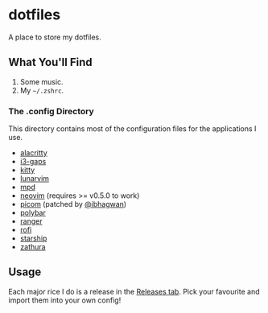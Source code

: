 # dotfiles

A place to store my dotfiles.

## What You'll Find

1. Some music.
2. My `~/.zshrc`.

### The .config Directory

This directory contains most of the configuration files for the applications I use.

- [alacritty](https://github.com/alacritty/alacritty)
- [i3-gaps](https://github.com/Airblader/i3)
- [kitty](https://sw.kovidgoyal.net/kitty/)
- [lunarvim](https://lunarvim.org)
- [mpd](https://www.musicpd.org/)
- [neovim](https://neovim.io/) (requires >= v0.5.0 to work)
- [picom](https://github.com/jonaburg/picom) (patched by [@ibhagwan](https://github.com/ibhagwan))
- [polybar](https://github.com/polybar/polybar)
- [ranger](https://github.com/ranger/ranger)
- [rofi](https://github.com/davatorium/rofi)
- [starship](https://starship.rs/)
- [zathura](https://pwmt.org/projects/zathura/)

## Usage

Each major rice I do is a release in the [Releases tab](https://github.com/g-e-o-m-e-t-r-i-c/dotfiles/releases).
Pick your favourite and import them into your own config!
